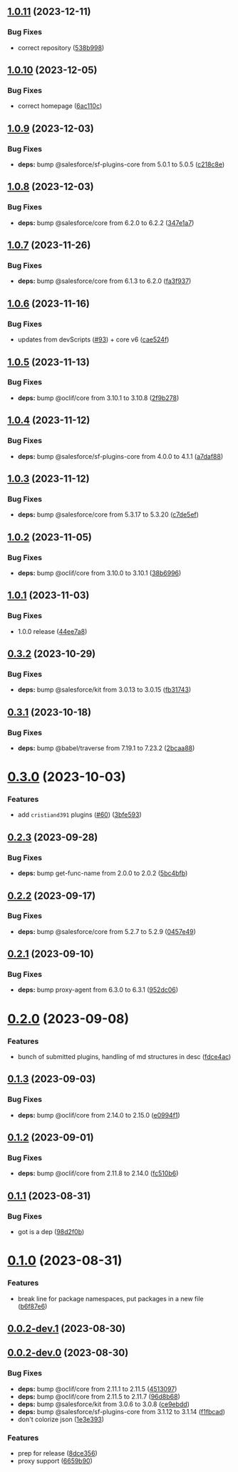 ## [1.0.11](https://github.com/salesforcecli/plugin-marketplace/compare/1.0.10...1.0.11) (2023-12-11)

### Bug Fixes

- correct repository ([538b998](https://github.com/salesforcecli/plugin-marketplace/commit/538b99858ae8cf57edeaa27d9415a9bc23e8cfb8))

## [1.0.10](https://github.com/salesforcecli/plugin-marketplace/compare/1.0.9...1.0.10) (2023-12-05)

### Bug Fixes

- correct homepage ([6ac110c](https://github.com/salesforcecli/plugin-marketplace/commit/6ac110c80215d5533bbefdc55060366d01ccc5a6))

## [1.0.9](https://github.com/salesforcecli/plugin-marketplace/compare/1.0.8...1.0.9) (2023-12-03)

### Bug Fixes

- **deps:** bump @salesforce/sf-plugins-core from 5.0.1 to 5.0.5 ([c218c8e](https://github.com/salesforcecli/plugin-marketplace/commit/c218c8ecaeab679bffc33336919698495ebe8225))

## [1.0.8](https://github.com/salesforcecli/plugin-marketplace/compare/1.0.7...1.0.8) (2023-12-03)

### Bug Fixes

- **deps:** bump @salesforce/core from 6.2.0 to 6.2.2 ([347e1a7](https://github.com/salesforcecli/plugin-marketplace/commit/347e1a7db16b80ac866a9ba156a9f3bc65fa388f))

## [1.0.7](https://github.com/salesforcecli/plugin-marketplace/compare/1.0.6...1.0.7) (2023-11-26)

### Bug Fixes

- **deps:** bump @salesforce/core from 6.1.3 to 6.2.0 ([fa3f937](https://github.com/salesforcecli/plugin-marketplace/commit/fa3f937502578d9933ae462d9addf8ae250734dd))

## [1.0.6](https://github.com/salesforcecli/plugin-marketplace/compare/1.0.5...1.0.6) (2023-11-16)

### Bug Fixes

- updates from devScripts ([#93](https://github.com/salesforcecli/plugin-marketplace/issues/93)) + core v6 ([cae524f](https://github.com/salesforcecli/plugin-marketplace/commit/cae524f6c68a0c0c003a1a5508bdfe06a0c2a88c))

## [1.0.5](https://github.com/salesforcecli/plugin-marketplace/compare/1.0.4...1.0.5) (2023-11-13)

### Bug Fixes

- **deps:** bump @oclif/core from 3.10.1 to 3.10.8 ([2f9b278](https://github.com/salesforcecli/plugin-marketplace/commit/2f9b2781f1e3ab565dc8d3d07fc518f794dbb41a))

## [1.0.4](https://github.com/salesforcecli/plugin-marketplace/compare/1.0.3...1.0.4) (2023-11-12)

### Bug Fixes

- **deps:** bump @salesforce/sf-plugins-core from 4.0.0 to 4.1.1 ([a7daf88](https://github.com/salesforcecli/plugin-marketplace/commit/a7daf88157558684b11b8fe6daafe47ca37fe1a9))

## [1.0.3](https://github.com/salesforcecli/plugin-marketplace/compare/1.0.2...1.0.3) (2023-11-12)

### Bug Fixes

- **deps:** bump @salesforce/core from 5.3.17 to 5.3.20 ([c7de5ef](https://github.com/salesforcecli/plugin-marketplace/commit/c7de5ef399848bbcd5b275147a2615bfba141999))

## [1.0.2](https://github.com/salesforcecli/plugin-marketplace/compare/1.0.1...1.0.2) (2023-11-05)

### Bug Fixes

- **deps:** bump @oclif/core from 3.10.0 to 3.10.1 ([38b6996](https://github.com/salesforcecli/plugin-marketplace/commit/38b699621bf9f03ec1b39a8e9ec2e57e40df95dc))

## [1.0.1](https://github.com/salesforcecli/plugin-marketplace/compare/0.3.2...1.0.1) (2023-11-03)

### Bug Fixes

- 1.0.0 release ([44ee7a8](https://github.com/salesforcecli/plugin-marketplace/commit/44ee7a88fa3f018eee1ab285ecd2776150b5f2ca))

## [0.3.2](https://github.com/salesforcecli/plugin-marketplace/compare/0.3.1...0.3.2) (2023-10-29)

### Bug Fixes

- **deps:** bump @salesforce/kit from 3.0.13 to 3.0.15 ([fb31743](https://github.com/salesforcecli/plugin-marketplace/commit/fb317439a1082d00e5d80dd3cdfa5891e4ba5e38))

## [0.3.1](https://github.com/salesforcecli/plugin-marketplace/compare/0.3.0...0.3.1) (2023-10-18)

### Bug Fixes

- **deps:** bump @babel/traverse from 7.19.1 to 7.23.2 ([2bcaa88](https://github.com/salesforcecli/plugin-marketplace/commit/2bcaa884b1d95ec3117ff8fee879aca818af26e0))

# [0.3.0](https://github.com/salesforcecli/plugin-marketplace/compare/0.2.3...0.3.0) (2023-10-03)

### Features

- add `cristiand391` plugins ([#60](https://github.com/salesforcecli/plugin-marketplace/issues/60)) ([3bfe593](https://github.com/salesforcecli/plugin-marketplace/commit/3bfe5931c80e06bb72a26161c3e4af6855821192))

## [0.2.3](https://github.com/salesforcecli/plugin-marketplace/compare/0.2.2...0.2.3) (2023-09-28)

### Bug Fixes

- **deps:** bump get-func-name from 2.0.0 to 2.0.2 ([5bc4bfb](https://github.com/salesforcecli/plugin-marketplace/commit/5bc4bfb9eae32b039749daa01fa82ea0e168dab9))

## [0.2.2](https://github.com/salesforcecli/plugin-marketplace/compare/0.2.1...0.2.2) (2023-09-17)

### Bug Fixes

- **deps:** bump @salesforce/core from 5.2.7 to 5.2.9 ([0457e49](https://github.com/salesforcecli/plugin-marketplace/commit/0457e49c4a01e5cf533f4940d0e3efb74d1ce009))

## [0.2.1](https://github.com/salesforcecli/plugin-marketplace/compare/0.2.0...0.2.1) (2023-09-10)

### Bug Fixes

- **deps:** bump proxy-agent from 6.3.0 to 6.3.1 ([952dc06](https://github.com/salesforcecli/plugin-marketplace/commit/952dc06ae84479ebadfd416013445d9325139417))

# [0.2.0](https://github.com/salesforcecli/plugin-marketplace/compare/0.1.3...0.2.0) (2023-09-08)

### Features

- bunch of submitted plugins, handling of md structures in desc ([fdce4ac](https://github.com/salesforcecli/plugin-marketplace/commit/fdce4ac0d9e05477f3bb0d7a789c9e74271957f5))

## [0.1.3](https://github.com/salesforcecli/plugin-marketplace/compare/0.1.2...0.1.3) (2023-09-03)

### Bug Fixes

- **deps:** bump @oclif/core from 2.14.0 to 2.15.0 ([e0994f1](https://github.com/salesforcecli/plugin-marketplace/commit/e0994f110f66ac89a4a2d96258a66212615da9ee))

## [0.1.2](https://github.com/salesforcecli/plugin-marketplace/compare/0.1.1...0.1.2) (2023-09-01)

### Bug Fixes

- **deps:** bump @oclif/core from 2.11.8 to 2.14.0 ([fc510b6](https://github.com/salesforcecli/plugin-marketplace/commit/fc510b67a6a1b23b5f81773db625a4f4b4201651))

## [0.1.1](https://github.com/salesforcecli/plugin-marketplace/compare/0.1.0...0.1.1) (2023-08-31)

### Bug Fixes

- got is a dep ([98d2f0b](https://github.com/salesforcecli/plugin-marketplace/commit/98d2f0bb19a1fbf445e0080b3736c3b820204682))

# [0.1.0](https://github.com/salesforcecli/plugin-marketplace/compare/0.0.2-dev.1...0.1.0) (2023-08-31)

### Features

- break line for package namespaces, put packages in a new file ([b6f87e6](https://github.com/salesforcecli/plugin-marketplace/commit/b6f87e658e5601500cc6f68423cfa5f82cc323eb))

## [0.0.2-dev.1](https://github.com/salesforcecli/plugin-marketplace/compare/0.0.2-dev.0...0.0.2-dev.1) (2023-08-30)

## [0.0.2-dev.0](https://github.com/salesforcecli/plugin-marketplace/compare/451309742621c98979cb13e190483ac393ba5571...0.0.2-dev.0) (2023-08-30)

### Bug Fixes

- **deps:** bump @oclif/core from 2.11.1 to 2.11.5 ([4513097](https://github.com/salesforcecli/plugin-marketplace/commit/451309742621c98979cb13e190483ac393ba5571))
- **deps:** bump @oclif/core from 2.11.5 to 2.11.7 ([96d8b68](https://github.com/salesforcecli/plugin-marketplace/commit/96d8b68ecd666326202ec4d5dac9fb1a98d29489))
- **deps:** bump @salesforce/kit from 3.0.6 to 3.0.8 ([ce9ebdd](https://github.com/salesforcecli/plugin-marketplace/commit/ce9ebddf1c178060e317dc89f11d544ae30ff01c))
- **deps:** bump @salesforce/sf-plugins-core from 3.1.12 to 3.1.14 ([f1fbcad](https://github.com/salesforcecli/plugin-marketplace/commit/f1fbcad1a7b01dd43cf5ebfec0eb7101816e755b))
- don't colorize json ([1e3e393](https://github.com/salesforcecli/plugin-marketplace/commit/1e3e393e8da249593635b29a27d0ee073962bd58))

### Features

- prep for release ([8dce356](https://github.com/salesforcecli/plugin-marketplace/commit/8dce356e7f8bf7e0b6c335fd2279b010def1dc16))
- proxy support ([6659b90](https://github.com/salesforcecli/plugin-marketplace/commit/6659b902f180fa9065554537666fb88ff8b5497d))

